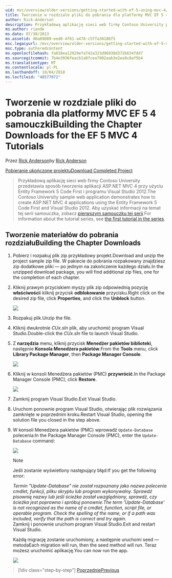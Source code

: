 ```yaml
---
uid: mvc/overview/older-versions/getting-started-with-ef-5-using-mvc-4/building-the-ef5-mvc4-chapter-downloads
title: Tworzenie w rozdziale pliki do pobrania dla platformy MVC EF 5 4 samouczki | Dokumentacja firmy Microsoft
author: Rick-Anderson
description: Przykładową aplikację sieci web firmy Contoso University przedstawia sposób tworzenia aplikacji ASP.NET MVC 4 przy użyciu Entity Framework 5 Code First i programu Visual Studio...
ms.author: riande
ms.date: 07/30/2013
ms.assetid: d0a89089-eed8-4f61-a478-c5ffa30186f5
msc.legacyurl: /mvc/overview/older-versions/getting-started-with-ef-5-using-mvc-4/building-the-ef5-mvc4-chapter-downloads
msc.type: authoredcontent
ms.openlocfilehash: fa018ea12929efa742a323d96938d372b634fdd7
ms.sourcegitcommit: 7b4e3936feacb1a8fcea7802aab3e2ea9c8af5b4
ms.translationtype: MT
ms.contentlocale: pl-PL
ms.lasthandoff: 10/04/2018
ms.locfileid: "48577072"
---
```

<a name="building-the-chapter-downloads-for-the-ef-5-mvc-4-tutorials"></a><span data-ttu-id="29f70-103">Tworzenie w rozdziale pliki do pobrania dla platformy MVC EF 5 4 samouczki</span><span class="sxs-lookup"><span data-stu-id="29f70-103">Building the Chapter Downloads for the EF 5 MVC 4 Tutorials</span></span>
====================
<span data-ttu-id="29f70-104">Przez [Rick Anderson]((https://twitter.com/RickAndMSFT))</span><span class="sxs-lookup"><span data-stu-id="29f70-104">by [Rick Anderson]((https://twitter.com/RickAndMSFT))</span></span>

[<span data-ttu-id="29f70-105">Pobieranie ukończone projektu</span><span class="sxs-lookup"><span data-stu-id="29f70-105">Download Completed Project</span></span>](http://code.msdn.microsoft.com/Getting-Started-with-dd0e2ed8)

> <span data-ttu-id="29f70-106">Przykładową aplikację sieci web firmy Contoso University przedstawia sposób tworzenia aplikacji ASP.NET MVC 4 przy użyciu Entity Framework 5 Code First i programu Visual Studio 2012.</span><span class="sxs-lookup"><span data-stu-id="29f70-106">The Contoso University sample web application demonstrates how to create ASP.NET MVC 4 applications using the Entity Framework 5 Code First and Visual Studio 2012.</span></span> <span data-ttu-id="29f70-107">Aby uzyskać informacji na temat tej serii samouczka, zobacz [pierwszym samouczku tej serii](creating-an-entity-framework-data-model-for-an-asp-net-mvc-application.md).</span><span class="sxs-lookup"><span data-stu-id="29f70-107">For information about the tutorial series, see [the first tutorial in the series](creating-an-entity-framework-data-model-for-an-asp-net-mvc-application.md).</span></span>


## <a name="building-the-chapter-downloads"></a><span data-ttu-id="29f70-108">Tworzenie materiałów do pobrania rozdziału</span><span class="sxs-lookup"><span data-stu-id="29f70-108">Building the Chapter Downloads</span></span>

1. <span data-ttu-id="29f70-109">Pobierz i rozpakuj plik zip przykładowy projekt.</span><span class="sxs-lookup"><span data-stu-id="29f70-109">Download and unzip the  project sample zip file.</span></span> <span data-ttu-id="29f70-110">W pakiecie do pobrania rozpakowany znajdziesz zip dodatkowe pliki — po jednym na zakończenie każdego działu.</span><span class="sxs-lookup"><span data-stu-id="29f70-110">In the unzipped download package, you will find additional zip files, one for the completion of each chapter.</span></span>
2. <span data-ttu-id="29f70-111">Kliknij prawym przyciskiem myszy plik zip odpowiednią pozycję **właściwości**i kliknij przycisk **odblokowanie** przycisku.</span><span class="sxs-lookup"><span data-stu-id="29f70-111">Right click on the desired zip file, click **Properties**, and click the **Unblock** button.</span></span>  
  
    ![](building-the-ef5-mvc4-chapter-downloads/_static/image1.png)
3. <span data-ttu-id="29f70-112">Rozpakuj plik.</span><span class="sxs-lookup"><span data-stu-id="29f70-112">Unzip the file.</span></span>
4. <span data-ttu-id="29f70-113">Kliknij dwukrotnie *CUx.sln* plik, aby uruchomić program Visual Studio.</span><span class="sxs-lookup"><span data-stu-id="29f70-113">Double-click the *CUx.sln* file to launch Visual Studio.</span></span>
5. <span data-ttu-id="29f70-114">Z **narzędzia** menu, kliknij przycisk **Menedżer pakietów biblioteki**, następnie **Konsola Menedżera pakietów**.</span><span class="sxs-lookup"><span data-stu-id="29f70-114">From the **Tools** menu, click **Library Package Manager**, then **Package Manager Console**.</span></span>  
  
    ![](building-the-ef5-mvc4-chapter-downloads/_static/image2.png)
6. <span data-ttu-id="29f70-115">Kliknij w konsoli Menedżera pakietów (PMC) **przywrócić**.</span><span class="sxs-lookup"><span data-stu-id="29f70-115">In the Package Manager Console (PMC), click **Restore**.</span></span>  
  
    ![](building-the-ef5-mvc4-chapter-downloads/_static/image3.png)
7. <span data-ttu-id="29f70-116">Zamknij program Visual Studio.</span><span class="sxs-lookup"><span data-stu-id="29f70-116">Exit Visual Studio.</span></span>
8. <span data-ttu-id="29f70-117">Uruchom ponownie program Visual Studio, otwierając plik rozwiązania zamknięte w poprzednim kroku.</span><span class="sxs-lookup"><span data-stu-id="29f70-117">Restart Visual Studio, opening the solution file you closed in the step above.</span></span>
9. <span data-ttu-id="29f70-118">W konsoli Menedżera pakietów (PMC) wprowadź `Update-Database` polecenia:</span><span class="sxs-lookup"><span data-stu-id="29f70-118">In the Package Manager Console (PMC), enter the `Update-Database` command:</span></span>  
  
    ![](building-the-ef5-mvc4-chapter-downloads/_static/image4.png)  

    > [!NOTE]
    > <span data-ttu-id="29f70-119">Jeśli zostanie wyświetlony następujący błąd:</span><span class="sxs-lookup"><span data-stu-id="29f70-119">If you get the following error:</span></span>  
    >   
    >  <span data-ttu-id="29f70-120">*Termin "Update-Database" nie został rozpoznany jako nazwa polecenia cmdlet, funkcji, pliku skryptu lub program wykonywalny. Sprawdź pisownię nazwy lub jeśli ścieżka został uwzględniony, sprawdź, czy ścieżka jest poprawna i spróbuj ponownie.*</span><span class="sxs-lookup"><span data-stu-id="29f70-120">*The term 'Update-Database' is not recognized as the name of a cmdlet, function, script file, or operable program. Check the spelling of the name, or if a path was included, verify that the path is correct and try again.*</span></span>  
    > <span data-ttu-id="29f70-121">Zamknij i ponownie uruchom program Visual Studio.</span><span class="sxs-lookup"><span data-stu-id="29f70-121">Exit and restart Visual Studio.</span></span>

    <span data-ttu-id="29f70-122">Każdą migrację zostanie uruchomiony, a następnie uruchomi seed — metoda</span><span class="sxs-lookup"><span data-stu-id="29f70-122">Each migration will run, then the seed method will run.</span></span> <span data-ttu-id="29f70-123">Teraz możesz uruchomić aplikację.</span><span class="sxs-lookup"><span data-stu-id="29f70-123">You can now run the app.</span></span>

    ![](building-the-ef5-mvc4-chapter-downloads/_static/image5.png)

> [!div class="step-by-step"]
> [<span data-ttu-id="29f70-124">Poprzednie</span><span class="sxs-lookup"><span data-stu-id="29f70-124">Previous</span></span>](advanced-entity-framework-scenarios-for-an-mvc-web-application.md)
